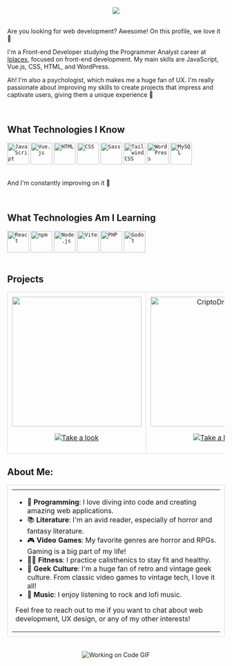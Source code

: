 



<div align="center">
  <img src="https://i.ibb.co/XWvZFB1/githubp.png"/>
</div>

 <br>
 
Are you looking for web development? Awesome! On this profile, we love it 💚

I'm a Front-end Developer studying the Programmer Analyst career at [Iplacex](https://www.iplacex.cl/), focused on front-end development. My main skills are JavaScript, Vue.js, CSS, HTML, and WordPress.

Ah! I'm also a psychologist, which makes me a huge fan of UX. I'm really passionate about improving my skills to create projects that impress and captivate users, giving them a unique experience 🧙

<br>

## What Technologies I Know

<div>
  <code><img width="50" src="https://user-images.githubusercontent.com/25181517/117447155-6a868a00-af3d-11eb-9cfe-245df15c9f3f.png" alt="JavaScript" title="JavaScript"/></code>
  <code><img width="50" src="https://user-images.githubusercontent.com/25181517/117448124-a2da9800-af3e-11eb-85d2-bd1b69b65603.png" alt="Vue.js" title="Vue.js"/></code>
  <code><img width="50" src="https://user-images.githubusercontent.com/25181517/192158954-f88b5814-d510-4564-b285-dff7d6400dad.png" alt="HTML" title="HTML"/></code>
  <code><img width="50" src="https://user-images.githubusercontent.com/25181517/183898674-75a4a1b1-f960-4ea9-abcb-637170a00a75.png" alt="CSS" title="CSS"/></code>
  <code><img width="50" src="https://user-images.githubusercontent.com/25181517/192158956-48192682-23d5-4bfc-9dfb-6511ade346bc.png" alt="Sass" title="Sass"/></code>
  <code><img width="50" src="https://user-images.githubusercontent.com/25181517/202896760-337261ed-ee92-4979-84c4-d4b829c7355d.png" alt="Tailwind CSS" title="Tailwind CSS"/></code>
  <code><img width="50" src="https://user-images.githubusercontent.com/25181517/192158957-b1256181-356c-46a3-beb9-487af08a6266.png" alt="WordPress" title="WordPress"/></code>
  <code><img width="50" src="https://user-images.githubusercontent.com/25181517/183896128-ec99105a-ec1a-4d85-b08b-1aa1620b2046.png" alt="MySQL" title="MySQL"/></code>
</div>

<br>

And I'm constantly improving on it 👾

<br>

## What Technologies Am I Learning

<div>
  <code><img width="50" src="https://user-images.githubusercontent.com/25181517/183897015-94a058a6-b86e-4e42-a37f-bf92061753e5.png" alt="React" title="React"/></code>
  <code><img width="50" src="https://user-images.githubusercontent.com/25181517/121401671-49102800-c959-11eb-9f6f-74d49a5e1774.png" alt="npm" title="npm"/></code>
  <code><img width="50" src="https://user-images.githubusercontent.com/25181517/183568594-85e280a7-0d7e-4d1a-9028-c8c2209e073c.png" alt="Node.js" title="Node.js"/></code>
  <code><img width="50" src="https://github-production-user-asset-6210df.s3.amazonaws.com/62091613/261395532-b40892ef-efb8-4b0e-a6b5-d1cfc2f3fc35.png" alt="Vite" title="Vite"/></code>
  <code><img width="50" src="https://user-images.githubusercontent.com/25181517/183570228-6a040b9f-3ddf-47a2-a201-743121dac664.png" alt="PHP" title="PHP"/></code>
  <code><img width="50" src="https://user-images.githubusercontent.com/25181517/193427942-3abc320a-1c9e-4316-bac0-cb8b280b669f.png" alt="Godot" title="Godot"/></code>
</div>

<br>

## Projects

<div align="center">
  <table>
    <tr>
      <td style="border: 1px solid #ddd; padding: 10px; text-align: center;">
        <img src="https://i.ibb.co/2dKW1y3/Copia-de-Dise-o-sin-t-tulo-1.png" width="300"/>
        <p>
          <a href="https://663c5f1ebab5d060196b88f0--lofi-channel.netlify.app/">
            <img src="https://img.shields.io/badge/Take%20a%20look-%23FF5722?link=https%3A%2F%2F663c5f1ebab5d060196b88f0--lofi-channel.netlify.app%2F" alt="Take a look" />
          </a>
        </p>
      </td>
      <td style="border: 1px solid #ddd; padding: 10px; text-align: center;">
        <img src="https://i.ibb.co/vPdb7pN/criptodragon.png" alt="CriptoDragon" width="300"/>
        <p>
          <a href="https://criptodragon.netlify.app/">
            <img src="https://img.shields.io/badge/Take%20a%20look-%23FF5722?link=https%3A%2F%2Fcriptodragon.netlify.app%2F" alt="Take a look" />
          </a>
        </p>
      </td>
    </tr>
  </table>
</div>

## About Me:

<table style="border: 1px solid #ddd; padding: 10px; width: 100%;">
  <tr>
    <td>
      <ul>
        <li>👾 <strong>Programming</strong>: I love diving into code and creating amazing web applications.</li>
        <li>📚 <strong>Literature</strong>: I'm an avid reader, especially of horror and fantasy literature.</li>
        <li>🎮 <strong>Video Games</strong>: My favorite genres are horror and RPGs. Gaming is a big part of my life!</li>
        <li>🏋️‍♂️ <strong>Fitness</strong>: I practice calisthenics to stay fit and healthy.</li>
        <li>🤖 <strong>Geek Culture</strong>: I'm a huge fan of retro and vintage geek culture. From classic video games to vintage tech, I love it all!</li>
        <li>🎸 <strong>Music</strong>: I enjoy listening to rock and lofi music.</li>
      </ul>
      <p>Feel free to reach out to me if you want to chat about web development, UX design, or any of my other interests!</p>
    </td>
  </tr>
</table>

<br>

<div align="center">
  <img src="https://i.ibb.co/gzzRZVk/Copia-de-Banner-Github-Este-si-sirve.gif" alt="Working on Code GIF" />
</div>




